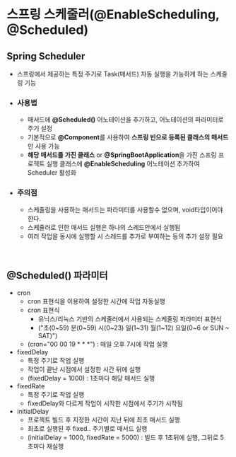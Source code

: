 스프링 스케줄러(@EnableScheduling, @Scheduled)
==================

## Spring Scheduler
- 스프링에서 제공하는 특정 주기로 Task(매서드) 자동 실행을 가능하게 하는 스케줄링 기능
- ### 사용법
  - 매서드에 **@Scheduled()** 어노테이션을 추가하고, 어노테이션의 파라미터로 주기 설정
  - 기본적으로 **@Component**를 사용하여 **스프링 빈으로 등록된 클래스의 매서드**만 사용 가능
  - **해당 매서드를 가진 클래스** or **@SpringBootApplication**을 가진 스프링 프로젝트 실행 클래스에 **@EnableScheduling** 어노테이션 추가하여 Scheduler 활성화
- ### 주의점
  - 스케줄링을 사용하는 매서드는 파라미터를 사용할수 없으며, void타입이어야 한다.
  - 스케줄러로 인한 매서드 실행은 하나의 스레드안에서 실행됨
  - 여러 작업을 동시에 실행할 시 스레드를 추가로 부여하는 등의 추가 설정 필요
</br></br></br>
## @Scheduled() 파라미터
- cron
  - cron 표현식을 이용하여 설정한 시간에 작업 자동실행
  - cron 표현식
    - 유닉스/리눅스 기반의 스케줄러에서 사용되는 스케줄링 파라미터 표현식
    - ("초(0~59) 분(0~59) 시(0~23) 일(1~31) 월(1~12) 요일(0~6 or SUN ~ SAT)")
  - (cron="00 00 19 * * *") : 매일 오후 7시에 작업 실행
- fixedDelay
  - 특정 주기로 작업 실행
  - 작업이 끝난 시점에서 설정한 시간 뒤에 실행
  - (fixedDelay = 1000) : 1초마다 해당 매서드 실행
- fixedRate
  - 특정 주기로 작업 실행
  - fixedDelay와 다르게 작업이 시작한 시점에서 주기가 시작됨
- initialDelay
  - 프로젝트 빌드 후 지정한 시간이 지난 뒤에 최초 매서드 실행
  - 최초로 실행된 후 fixed.. 주기별로 매서드 실행
  - (initialDelay = 1000, fixedRate = 5000) : 빌드 후 1초뒤에 실행, 그뒤로 5초마다 재실행

